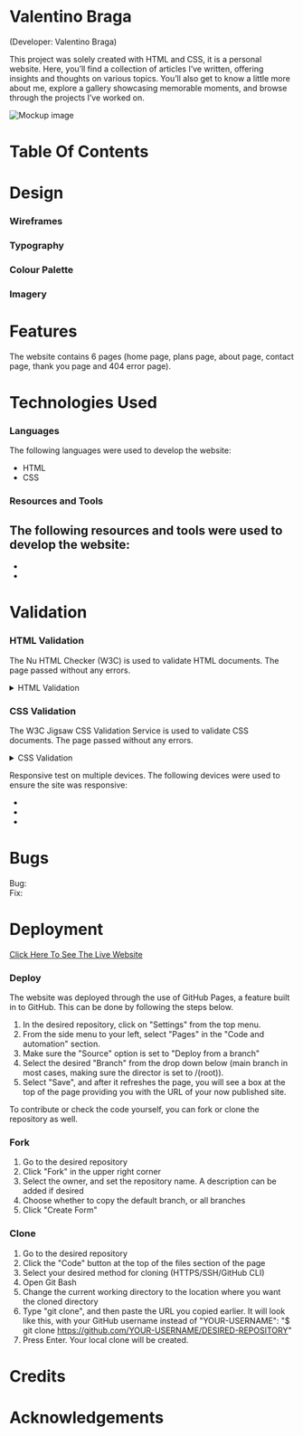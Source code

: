 # Valentino Braga
(Developer: Valentino Braga)

This project was solely created with HTML and CSS, it is a personal website. Here, you’ll find a collection of articles I’ve written, offering insights and thoughts on various topics. You’ll also get to know a little more about me, explore a gallery showcasing memorable moments, and browse through the projects I’ve worked on.


![Mockup image]()


# Table Of Contents

# Design

### Wireframes

### Typography

### Colour Palette

### Imagery

# Features

The website contains 6 pages (home page, plans page, about page, contact page, thank you page and 404 error page). 

# Technologies Used

### Languages
The following languages were used to develop the website:
- HTML
- CSS

### Resources and Tools
The following resources and tools were used to develop the website:
-
-
-

# Validation

### HTML Validation

The Nu HTML Checker (W3C) is used to validate HTML documents. The page passed without any errors.
<details>
<summary>HTML Validation</summary>
<br>

![HTML Validation]()

</details>

### CSS Validation

The W3C Jigsaw CSS Validation Service is used to validate CSS documents. The page passed without any errors.
<details>
<summary>CSS Validation</summary>
<br>

![CSS Validation]()

</details>

Responsive test on multiple devices. The following devices were used to ensure the site was responsive:

-
-
-

# Bugs

Bug: 
<br>
Fix: 

# Deployment

[Click Here To See The Live Website](https://tinobragaa.github.io/mils-kitchen/)

### Deploy
The website was deployed through the use of GitHub Pages, a feature built in to GitHub. This can be done by following the steps below.
1. In the desired repository, click on "Settings" from the top menu.
2. From the side menu to your left, select "Pages" in the "Code and automation" section.
3. Make sure the "Source" option is set to "Deploy from a branch"
4. Select the desired "Branch" from the drop down below (main branch in most cases, making sure the director is set to /(root)).
5. Select "Save", and after it refreshes the page, you will see a box at the top of the page providing you with the URL of your now published site.

To contribute or check the code yourself, you can fork or clone the repository as well.

### Fork
1. Go to the desired repository
2. Click "Fork" in the upper right corner
3. Select the owner, and set the repository name. A description can be added if desired
4. Choose whether to copy the default branch, or all branches
5. Click "Create Form"

### Clone

1. Go to the desired repository
2. Click the "Code" button at the top of the files section of the page
3. Select your desired method for cloning (HTTPS/SSH/GitHub CLI)
4. Open Git Bash
5. Change the current working directory to the location where you want the cloned directory
6. Type "git clone", and then paste the URL you copied earlier. It will look like this, with your GitHub username instead of "YOUR-USERNAME": "$ git clone https://github.com/YOUR-USERNAME/DESIRED-REPOSITORY"
7. Press Enter. Your local clone will be created.

# Credits

# Acknowledgements
